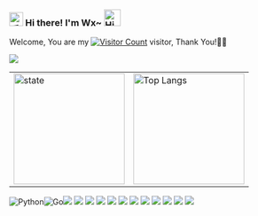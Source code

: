 

<h3>
  <img src="https://media.giphy.com/media/hvRJCLFzcasrR4ia7z/giphy.gif" width="25" alt="手势">
  Hi there! I'm Wx~
  <img src="https://emojis.slackmojis.com/emojis/images/1588866973/8934/hellokittydance.gif?1588866973" alt="Hi" width="30" />
    <!--![](https://count.getloli.com/get/@:cpython666?theme=rule34)-->
</h3>


  Welcome, You are my [![Visitor Count](https://profile-counter.glitch.me/cpython666/count.svg)]() visitor, Thank You!🎉🎉

![](https://user-images.githubusercontent.com/5679180/79618120-0daffb80-80be-11ea-819e-d2b0fa904d07.gif)

<table border="0">
<tr>
<td valign="top">
<a href="https://github.com/cpython666">
  <img align="center" src="https://github-readme-stats.vercel.app/api?username=cpython666&show_icons=true&theme=radical" alt="state" height="200"/>
</a>
</td>
<td valign="top">
    <a href="https://github.com/cpython666">
 <img align="center" src="https://github-readme-stats.vercel.app/api/top-langs/?username=cpython666&layout=compact&show_icons=truee&include_all_commits=true&theme=onedark&card_width=230" alt="Top Langs" height="200"/> 
    </a>
</td>
</tr>
</table>



![Python](https://img.shields.io/badge/-Python-3776AB?style=flat-square&logo=python&logoColor=white)![Go](https://img.shields.io/badge/-Go-00ADD8?style=flat-square&logo=go&logoColor=white)![](https://img.shields.io/badge/-Nodejs-43853d?style=flat-square&logo=Node.js&logoColor=white)  ![](https://img.shields.io/badge/-JavaScript-e5cd0c?style=flat-square&logo=JavaScript&labelColor=f7df1e&logoColor=000)  ![](https://img.shields.io/badge/-Vue.js-29beb0?style=flat-square&logo=vue.js&labelColor=ffffff&color=4FC08D) ![](https://img.shields.io/badge/-WebPack-1C78C0?style=flat-square&logo=WebPack&logoColor=white)   ![](https://img.shields.io/badge/-NPM-CB3837?style=flat-square&logo=npm&logoColor=white) ![](https://img.shields.io/badge/-Github_Actions-2088FF?style=flat-square&logo=github-actions&logoColor=white) [![](https://img.shields.io/badge/-Gist-black?style=flat-square&logo=GitHub&labelColor=blue&color=fff&logoColor=fff)](https://gist.github.com/forFishbonein)  ![](https://img.shields.io/badge/-KaliLinux-white?style=flat-square&logo=KaliLinux&logoColor=white&color=blue) ![](https://img.shields.io/badge/-MySQL-white?style=flat-square&logo=MySQL&logoColor=white&color=fff&labelColor=4479A1) ![](https://img.shields.io/badge/-CodePen-white?style=flat-square&logo=CodePen&logoColor=white&color=000)  ![](https://img.shields.io/badge/-Docker-white?style=flat-square&logo=Docker&labelColor=2496ED&color=2496ED&logoColor=white) ![](https://img.shields.io/badge/-Bilibili-white?style=flat-square&logo=Bilibili&labelColor=00A1D6&logoColor=white)
